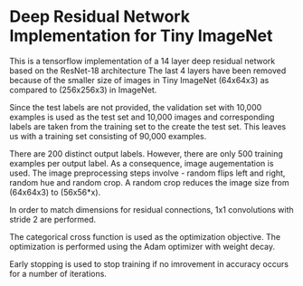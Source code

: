 # Deep Residual Network Implementation for Tiny ImageNet

This is a tensorflow implementation of a 14 layer deep residual network based on the ResNet-18 architecture
The last 4 layers have been removed because of the smaller size of images in Tiny ImageNet (64x64x3) as compared
to (256x256x3) in ImageNet.

Since the test labels are not provided, the validation set with 10,000 examples is used as the test set and 10,000 
images and corresponding labels are taken from the training set to the create the test set. This leaves us with a 
training set consisting of 90,000 examples.

There are 200 distinct output labels. However, there are only 500 training examples per output label. As a consequence,
image augementation is used. The image preprocessing steps involve - random flips left and right, random hue and 
random crop. A random crop reduces the image size from (64x64x3) to (56x56*x).

In order to match dimensions for residual connections, 1x1 convolutions  with stride 2 are performed.

The categorical cross function is used as the optimization objective. The optimization is performed using the Adam
optimizer with weight decay.

Early stopping is used to stop training if no imrovement in accuracy occurs for a number of iterations.

